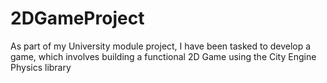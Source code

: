 # 2DGameProject
As part of my University module project, I have been tasked to develop a game, which involves building a functional 2D Game using the City Engine Physics library
